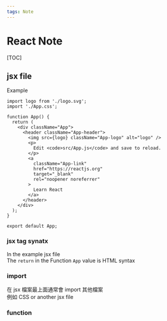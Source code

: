 ```yaml
---
tags: Note
---
```


# React Note

[TOC]

## jsx file

Example  

```jsx=
import logo from './logo.svg';
import './App.css';

function App() {
  return (
    <div className="App">
      <header className="App-header">
        <img src={logo} className="App-logo" alt="logo" />
        <p>
          Edit <code>src/App.js</code> and save to reload.
        </p>
        <a
          className="App-link"
          href="https://reactjs.org"
          target="_blank"
          rel="noopener noreferrer"
        >
          Learn React
        </a>
      </header>
    </div>
  );
}

export default App;

```

### jsx tag synatx

In the example jsx file  
The `return` in the Function `App` value is HTML syntax  

### import

在 jsx 檔案最上面通常會 import 其他檔案  
例如 CSS or another jsx file  

### function

